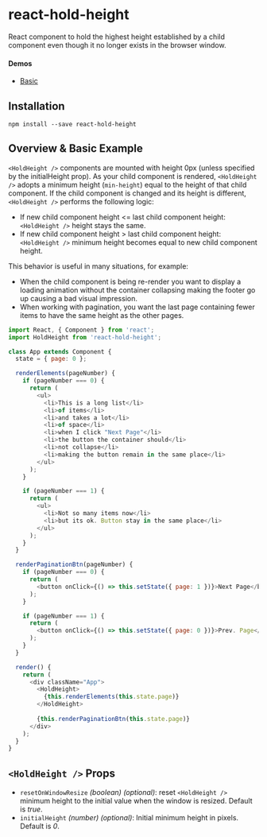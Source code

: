react-hold-height
=================

React component to hold the highest height established by a child component even though it no longer exists in the browser window.

#### Demos
- [Basic](https://github.com/brurez/react-hold-height/blob/master/examples/basic/index.html)

## Installation
    npm install --save react-hold-height
    
## Overview & Basic Example
`<HoldHeight />` components are mounted with height 0px (unless specified by the initialHeight prop).
As your child component is rendered, `<HoldHeight />` adopts a minimum height (`min-height`) equal to the height of that child component.
If the child component is changed and its height is different, `<HoldHeight />` performs the following logic:
- If new child component height <= last child component height:
`<HoldHeight />` height stays the same.
- If new child component height > last child component height:
`<HoldHeight />` minimum height becomes equal to new child component height.

This behavior is useful in many situations, for example:
- When the child component is being re-render you want to display a loading animation
without the container collapsing making the footer go up causing a bad visual impression.
- When working with pagination, you want the last page containing fewer items
to have the same height as the other pages.

```js
import React, { Component } from 'react';
import HoldHeight from 'react-hold-height';

class App extends Component {
  state = { page: 0 };

  renderElements(pageNumber) {
    if (pageNumber === 0) {
      return (
        <ul>
          <li>This is a long list</li>
          <li>of items</li>
          <li>and takes a lot</li>
          <li>of space</li>
          <li>when I click "Next Page"</li>
          <li>the button the container should</li>
          <li>not collapse</li>
          <li>making the button remain in the same place</li>
        </ul>
      );
    }

    if (pageNumber === 1) {
      return (
        <ul>
          <li>Not so many items now</li>
          <li>but its ok. Button stay in the same place</li>
        </ul>
      );
    }
  }

  renderPaginationBtn(pageNumber) {
    if (pageNumber === 0) {
      return (
        <button onClick={() => this.setState({ page: 1 })}>Next Page</button>
      );
    }

    if (pageNumber === 1) {
      return (
        <button onClick={() => this.setState({ page: 0 })}>Prev. Page</button>
      );
    }
  }

  render() {
    return (
      <div className="App">
        <HoldHeight>
          {this.renderElements(this.state.page)}
        </HoldHeight>
                
        {this.renderPaginationBtn(this.state.page)}
      </div>
    );
  }
}
```

## `<HoldHeight />` Props
- `resetOnWindowResize` _(boolean)_ _(optional)_: reset `<HoldHeight />` minimum height
to the initial value when the window is resized. Default is _true_.
- `initialHeight` _(number)_ _(optional)_: Initial minimum height in pixels. Default is _0_. 

